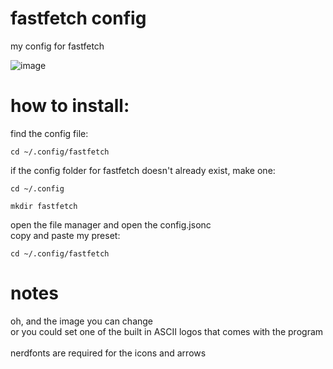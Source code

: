 # fastfetch config
my config for fastfetch

![image](https://github.com/user-attachments/assets/c0b640fa-26b5-41e1-ad6b-958751bb44f2)

# how to install:

find the config file:

```
cd ~/.config/fastfetch
```

if the config folder for fastfetch doesn't already exist, make one:

```
cd ~/.config

mkdir fastfetch
```
open the file manager and open the config.jsonc
<br>copy and paste my preset:

```
cd ~/.config/fastfetch
```

# notes

oh, and the image you can change
<br> or you could set one of the built in ASCII logos that comes with the program
<br> <br> nerdfonts are required for the icons and arrows
